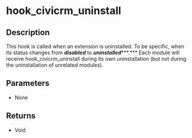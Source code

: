 # hook_civicrm_uninstall

## Description

This hook is called when an extension is uninstalled. To be specific,
when its status changes from ***disabled*** to ***uninstalled******.***
Each module will receive hook_civicrm_uninstall during its own
uninstallation (but not during the uninstallation of unrelated modules).

## Parameters

-   None

## Returns

-   Void